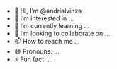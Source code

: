 - 👋 Hi, I’m @andrialvinza
- 👀 I’m interested in ...
- 🌱 I’m currently learning ...
- 💞️ I’m looking to collaborate on ...
- 📫 How to reach me ...
- 😄 Pronouns: ...
- ⚡ Fun fact: ...

<!---
andrialvinza/andrialvinza is a ✨ special ✨ repository because its `README.md` (this file) appears on your GitHub profile.
You can click the Preview link to take a look at your changes.
--->
